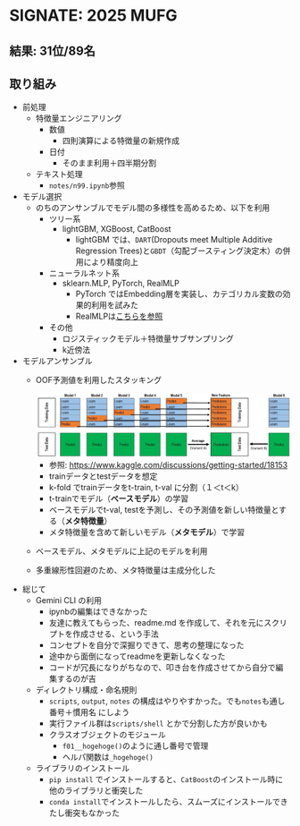 # SIGNATE: 2025 MUFG

## 結果: 31位/89名

## 取り組み
- 前処理
  - 特徴量エンジニアリング
    - 数値
      - 四則演算による特徴量の新規作成
    - 日付
      - そのまま利用＋四半期分割
  - テキスト処理
    - `notes/n99.ipynb`参照
- モデル選択
  - のちのアンサンブルでモデル間の多様性を高めるため、以下を利用
    - ツリー系
      - lightGBM, XGBoost, CatBoost
        - lightGBM では、`DART`(Dropouts meet Multiple Additive Regression Trees)と`GBDT`（勾配ブースティング決定木）の併用により精度向上
    - ニューラルネット系
      - sklearn.MLP, PyTorch, RealMLP
        - PyTorch ではEmbedding層を実装し、カテゴリカル変数の効果的利用を試みた
        - RealMLPは[こちらを参照](https://zenn.dev/mkj/articles/f7939cb221da14)
    - その他
      - ロジスティックモデル＋特徴量サブサンプリング
      - k近傍法
- モデルアンサンブル
  - OOF予測値を利用したスタッキング

    <img src="knowledge/00__images/image-stacking.jpg">

    - 参照: https://www.kaggle.com/discussions/getting-started/18153
    - trainデータとtestデータを想定
    - k-fold でtrainデータをt-train, t-val に分割（１＜t＜k）
    - t-trainでモデル（**ベースモデル**）の学習
    - ベースモデルでt-val, testを予測し、その予測値を新しい特徴量とする（**メタ特徴量**）
    - メタ特徴量を含めて新しいモデル（**メタモデル**）で学習
  - ベースモデル、メタモデルに上記のモデルを利用
  - 多重線形性回避のため、メタ特徴量は主成分化した
- 総じて
  - Gemini CLI の利用
    - ipynbの編集はできなかった
    - 友達に教えてもらった、readme.md を作成して、それを元にスクリプトを作成させる、という手法
    - コンセプトを自分で深掘りできて、思考の整理になった
    - 途中から面倒になってreadmeを更新しなくなった
    - コードが冗長になりがちなので、叩き台を作成させてから自分で編集するのが吉
  - ディレクトリ構成・命名規則
    - `scripts`, `output`, `notes` の構成はやりやすかった。でも`notes`も通し番号＋慣用名 にしよう
    - 実行ファイル群は`scripts/shell` とかで分割した方が良いかも
    - クラスオブジェクトのモジュール
      - `f01__hogehoge()`のように通し番号で管理
      - ヘルパ関数は`_hogehoge()`
  - ライブラリのインストール
    - `pip install` でインストールすると、`CatBoost`のインストール時に他のライブラリと衝突した
    - `conda install`でインストールしたら、スムーズにインストールできたし衝突もなかった